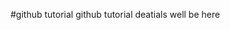 #github tutorial                                                                                                                                                                                                                                                       github tutorial deatials well be here 
